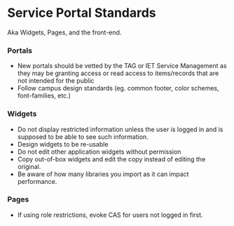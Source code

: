 # Service Portal Standards

Aka Widgets, Pages, and the front-end.

### Portals
- New portals should be vetted by the TAG or IET Service Management as they may be granting access or read access to items/records that are not intended for the public
- Follow campus design standards (eg. common footer, color schemes, font-families, etc.)

### Widgets

- Do not display restricted information unless the user is logged in and is supposed to be able to see such information.
- Design widgets to be re-usable
- Do not edit other application widgets without permission
- Copy out-of-box widgets and edit the copy instead of editing the original.
- Be aware of how many libraries you import as it can impact performance.

### Pages

- If using role restrictions, evoke CAS for users not logged in first.
